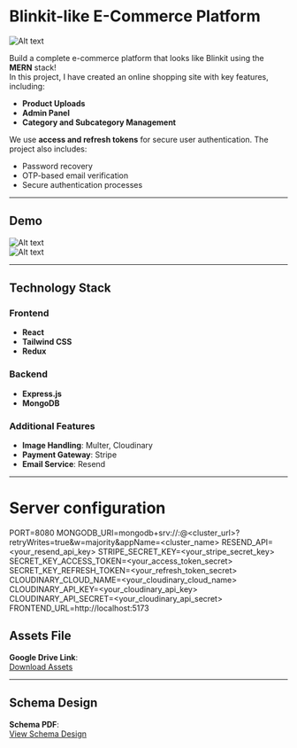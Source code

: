 # Blinkit-like E-Commerce Platform  

![Alt text](Thumnails.png?raw=true "Project Thumbnail")

Build a complete e-commerce platform that looks like Blinkit using the **MERN** stack!  
In this project, I have created an online shopping site with key features, including:  
- **Product Uploads**  
- **Admin Panel**  
- **Category and Subcategory Management**  

We use **access and refresh tokens** for secure user authentication. The project also includes:  
- Password recovery  
- OTP-based email verification  
- Secure authentication processes  
---

## Demo  

![Alt text](Demo%201.gif?raw=true "Demo 1")  
![Alt text](Demo%202.gif?raw=true "Demo 2")  

---

## Technology Stack  

### Frontend  
- **React**  
- **Tailwind CSS**  
- **Redux**  

### Backend  
- **Express.js**  
- **MongoDB**  

### Additional Features  
- **Image Handling**: Multer, Cloudinary  
- **Payment Gateway**: Stripe  
- **Email Service**: Resend  

---

# Server configuration
PORT=8080
MONGODB_URI=mongodb+srv://<username>:<password>@<cluster_url>?retryWrites=true&w=majority&appName=<cluster_name>
RESEND_API=<your_resend_api_key>
STRIPE_SECRET_KEY=<your_stripe_secret_key>
SECRET_KEY_ACCESS_TOKEN=<your_access_token_secret>
SECRET_KEY_REFRESH_TOKEN=<your_refresh_token_secret>
CLOUDINARY_CLOUD_NAME=<your_cloudinary_cloud_name>
CLOUDINARY_API_KEY=<your_cloudinary_api_key>
CLOUDINARY_API_SECRET=<your_cloudinary_api_secret>
FRONTEND_URL=http://localhost:5173

## Assets File  

**Google Drive Link**:  
[Download Assets](https://drive.google.com/drive/folders/1llzO3ts3NJKrQ0A2XWZYaO-T0Qnyq6yO?usp=sharing)  

---

## Schema Design  

**Schema PDF**:  
[View Schema Design](https://github.com/user-attachments/files/18254021/Schema.pdf)  
